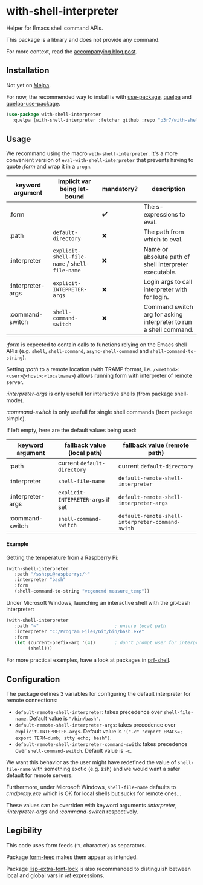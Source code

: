 # with-shell-interpreter

Helper for Emacs shell command APIs.

This package is a library and does not provide any command.

For more context, read the [accompanying blog post](https://www.eigenbahn.com/2020/01/19/painless-emacs-shell-commands).


## Installation

Not yet on [Melpa](https://melpa.org/).

For now, the recommended way to install is with [use-package](https://github.com/jwiegley/use-package), [quelpa](https://github.com/quelpa/quelpa) and [quelpa-use-package](https://github.com/quelpa/quelpa-use-package).

```el
(use-package with-shell-interpreter
  :quelpa (with-shell-interpreter :fetcher github :repo "p3r7/with-shell-interpreter"))
```


## Usage

We recommand using the macro `with-shell-interpreter`. It's a more convenient version of `eval-with-shell-interpreter` that prevents having to quote _:form_ and wrap it in a `progn`.

| keyword argument  | implicit var being let-bound                   | mandatory?         | description                                                       |
|-------------------|------------------------------------------------|--------------------|-------------------------------------------------------------------|
| :form             |                                                | :heavy_check_mark: | The s-expressions to eval.                                        |
| :path             | `default-directory`                            | :x:                | The path from which to eval.                                      |
| :interpreter      | `explicit-shell-file-name` / `shell-file-name` | :x:                | Name or absolute path of shell interpreter executable.            |
| :interpreter-args | `explicit-INTEPRETER-args`                     | :x:                | Login args to call interpreter with for login.                    |
| :command-switch   | `shell-command-switch`                         | :x:                | Command switch arg for asking interpreter to run a shell command. |

_:form_ is expected to contain calls to functions relying on the Emacs shell APIs (e.g. `shell`, `shell-command`, `async-shell-command` and `shell-command-to-string`).

Setting _:path_ to a remote location (with TRAMP format, i.e. `/<method>:<user>@<host>:<localname>`) allows running form with interpreter of remote server.

_:interpreter-args_ is only usefull for interactive shells (from package shell-mode).

_:command-switch_ is only usefull for single shell commands (from package simple).

If left empty, here are the default values being used:

| keyword argument  | fallback value (local path)       | fallback value (remote path)                     |
|-------------------|-----------------------------------|--------------------------------------------------|
| :path             | current `default-directory`       | current `default-directory`                      |
| :interpreter      | `shell-file-name`                 | `default-remote-shell-interpreter`               |
| :interpreter-args | `explicit-INTEPRETER-args` if set | `default-remote-shell-interpreter-args`          |
| :command-switch   | `shell-command-switch`            | `default-remote-shell-interpreter-command-swith` |


#### Example

Getting the temperature from a Raspberry Pi:

```el
(with-shell-interpreter
   :path "/ssh:pi@raspberry:/~"
   :interpreter "bash"
   :form
   (shell-command-to-string "vcgencmd measure_temp"))
```

Under Microsoft Windows, launching an interactive shell with the git-bash interpreter:

```el
(with-shell-interpreter
   :path "~"                            ; ensure local path
   :interpreter "C:/Program Files/Git/bin/bash.exe"
   :form
   (let (current-prefix-arg '(4))       ; don't prompt user for interpreter
        (shell)))
```

For more practical examples, have a look at packages in [prf-shell](https://github.com/p3r7/prf-shell).


## Configuration

The package defines 3 variables for configuring the default interpreter for remote connections:

 - `default-remote-shell-interpreter`: takes precedence over `shell-file-name`. Default value is `"/bin/bash"`.
 - `default-remote-shell-interpreter-args`: takes precedence over `explicit-INTEPRETER-args`. Default value is `'("-c" "export EMACS=; export TERM=dumb; stty echo; bash")`.
 - `default-remote-shell-interpreter-command-swith`: takes precedence over `shell-command-switch`. Default value is `-c`.

We want this behavior as the user might have redefined the value of `shell-file-name` with something exotic (e.g. zsh) and we would want a safer default for remote servers.

Furthermore, under Microsoft Windows, `shell-file-name` defaults to _cmdproxy.exe_ which is OK for local shells but sucks for remote ones...

These values can be overriden with keyword arguments _:interpreter_, _:interpreter-args_ and _:command-switch_ respectively.


## Legibility

This code uses form feeds (`^L` character) as separators.

Package [form-feed](https://github.com/wasamasa/form-feed) makes them appear as intended.

Package [lisp-extra-font-lock](https://github.com/Lindydancer/lisp-extra-font-lock) is also recommanded to distinguish between local and global vars in _let_ expressions.
